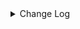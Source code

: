 <details><summary> Change Log </summary>

| Change | Commit | Version |
| --- | --- | --- |
|[Feature][Transform-V2] Support vector series sql function (#9765)|https://github.com/apache/seatunnel/commit/a40114cf7a|2.3.12|
|[Feature][Connectors-v2] Support auto-increment id for FakeSource (#9505)|https://github.com/apache/seatunnel/commit/3a16b4a4b5|2.3.12|
|[Feature][Checkpoint] Add check script for source/sink state class serialVersionUID missing (#9118)|https://github.com/apache/seatunnel/commit/4f5adeb1c7|2.3.11|
|[improve] fake source options (#8950)|https://github.com/apache/seatunnel/commit/f8c47fb5f4|2.3.10|
|[Improve] restruct connector common options (#8634)|https://github.com/apache/seatunnel/commit/f3499a6eeb|2.3.10|
|[Feature][API] Support timestamp with timezone offset (#8367)|https://github.com/apache/seatunnel/commit/e18bfeabd2|2.3.9|
|[Improve][dist]add shade check rule (#8136)|https://github.com/apache/seatunnel/commit/51ef800016|2.3.9|
|[Improve][API] Unified tables_configs and table_list (#8100)|https://github.com/apache/seatunnel/commit/84c0b8d660|2.3.9|
|[Feature][Core] Rename `result_table_name`/`source_table_name` to `plugin_input/plugin_output` (#8072)|https://github.com/apache/seatunnel/commit/c7bbd322db|2.3.9|
|[Improve][Fake] Improve memory usage when split size is large (#7821)|https://github.com/apache/seatunnel/commit/2d41b024c7|2.3.9|
|[Improve][Connector-V2] Time supports default value (#7639)|https://github.com/apache/seatunnel/commit/33978689f5|2.3.8|
|[Improve][Connector-V2] Fake supports column configuration (#7503)|https://github.com/apache/seatunnel/commit/39162a4e0b|2.3.8|
|[Feature][Core] Add event notify for all connector (#7501)|https://github.com/apache/seatunnel/commit/d71337b0e9|2.3.8|
|[Improve][Connector-V2] update vectorType (#7446)|https://github.com/apache/seatunnel/commit/1bba72385b|2.3.8|
|[Feature][Connector-V2] Fake Source support produce vector data (#7401)|https://github.com/apache/seatunnel/commit/6937d10ac3|2.3.8|
|[Feature][Kafka] Support multi-table source read  (#5992)|https://github.com/apache/seatunnel/commit/60104602d1|2.3.6|
|[Feature][Doris] Add Doris type converter (#6354)|https://github.com/apache/seatunnel/commit/5189991843|2.3.6|
|[Feature][Core] Support event listener for job (#6419)|https://github.com/apache/seatunnel/commit/831d0022eb|2.3.5|
|[Fix][FakeSource] fix random from template not include the latest value issue (#6438)|https://github.com/apache/seatunnel/commit/6ec16ac46f|2.3.5|
|[Improve][Catalog] Use default tablepath when can not get the tablepath from source config (#6276)|https://github.com/apache/seatunnel/commit/f8158bb805|2.3.4|
|[Improve][Connector-V2] Replace CommonErrorCodeDeprecated.JSON_OPERATION_FAILED (#5978)|https://github.com/apache/seatunnel/commit/456cd17714|2.3.4|
|FakeSource support generate different CatalogTable for MultipleTable (#5766)|https://github.com/apache/seatunnel/commit/a8b93805ea|2.3.4|
|[Improve][Common] Introduce new error define rule (#5793)|https://github.com/apache/seatunnel/commit/9d1b2582b2|2.3.4|
|[Improve] Add default implement for `SeaTunnelSource::getProducedType` (#5670)|https://github.com/apache/seatunnel/commit/a04add6991|2.3.4|
|Support config tableIdentifier for schema (#5628)|https://github.com/apache/seatunnel/commit/652921fb75|2.3.4|
|[Feature] Add `table-names` from FakeSource/Assert to produce/assert multi-table (#5604)|https://github.com/apache/seatunnel/commit/2c67cd8f3e|2.3.4|
|Support config column/primaryKey/constraintKey in schema (#5564)|https://github.com/apache/seatunnel/commit/eac76b4e50|2.3.4|
|[Improve][CheckStyle] Remove useless &#x27;SuppressWarnings&#x27; annotation of checkstyle. (#5260)|https://github.com/apache/seatunnel/commit/51c0d709ba|2.3.4|
|[improve][zeta] fix zeta bugs|https://github.com/apache/seatunnel/commit/3a82e8b39f|2.3.1|
|[chore] Code format with spotless plugin.|https://github.com/apache/seatunnel/commit/291214ad6f|2.3.1|
|Merge branch &#x27;dev&#x27; into merge/cdc|https://github.com/apache/seatunnel/commit/4324ee1912|2.3.1|
|[Improve][Project] Code format with spotless plugin.|https://github.com/apache/seatunnel/commit/423b583038|2.3.1|
|[improve][api] Refactoring schema parse (#4157)|https://github.com/apache/seatunnel/commit/b2f573a13e|2.3.1|
|[Improve][build] Give the maven module a human readable name (#4114)|https://github.com/apache/seatunnel/commit/d7cd601051|2.3.1|
|[Improve][Project] Code format with spotless plugin. (#4101)|https://github.com/apache/seatunnel/commit/a2ab166561|2.3.1|
|[Improve][Connector-fake] Optimizing Data Generation Strategies refer to #4004 (#4061)|https://github.com/apache/seatunnel/commit/c7c596a6dc|2.3.1|
|[Improve][Connector-V2][Fake] Improve fake connector (#3932)|https://github.com/apache/seatunnel/commit/31f12431d9|2.3.1|
|[Feature][Connector-v2][StarRocks] Support write cdc changelog event(INSERT/UPDATE/DELETE) (#3865)|https://github.com/apache/seatunnel/commit/8e3d158c03|2.3.1|
|[Feature][Connector] add get source method to all source connector (#3846)|https://github.com/apache/seatunnel/commit/417178fb84|2.3.1|
|[Feature][API &amp; Connector &amp; Doc] add parallelism and column projection interface (#3829)|https://github.com/apache/seatunnel/commit/b9164b8ba1|2.3.1|
|[Hotfix][OptionRule] Fix option rule about all connectors (#3592)|https://github.com/apache/seatunnel/commit/226dc6a119|2.3.0|
|[Improve][Connector-V2][Fake] Unified exception for fake source connector (#3520)|https://github.com/apache/seatunnel/commit/f371ad5825|2.3.0|
|[Connector-V2] [Fake] Add Fake TableSourceFactory (#3345)|https://github.com/apache/seatunnel/commit/74b61c33a0|2.3.0|
|[Connector-V2] [ElasticSearch] Add ElasticSearch Source/Sink Factory (#3325)|https://github.com/apache/seatunnel/commit/38254e3f26|2.3.0|
|[Improve] [Engine] Improve Engine performance. (#3216)|https://github.com/apache/seatunnel/commit/7393c47327|2.3.0|
|[hotfix][connector][fake] fix FakeSourceSplitEnumerator assigning duplicate splits when restoring (#3112)|https://github.com/apache/seatunnel/commit/98b1feda85|2.3.0-beta|
|[improve][connector][fake] supports setting the number of split rows and reading interval (#3098)|https://github.com/apache/seatunnel/commit/efabe6af7f|2.3.0-beta|
|[feature][connector][fake] Support mutil splits for fake source connector (#2974)|https://github.com/apache/seatunnel/commit/c28c44b7c9|2.3.0-beta|
|[E2E][ST-Engine] Add test data consistency in 3 node cluster and fix bug (#3038)|https://github.com/apache/seatunnel/commit/97400a6f13|2.3.0-beta|
|[Improve][all] change Log to @Slf4j (#3001)|https://github.com/apache/seatunnel/commit/6016100f12|2.3.0-beta|
|[Improve][Connector-V2] Improve fake source connector (#2944)|https://github.com/apache/seatunnel/commit/044f62ef32|2.3.0-beta|
|[Improve][Connector-v2-Fake]Supports direct definition of data values(row) (#2839)|https://github.com/apache/seatunnel/commit/b7d9dde6c8|2.3.0-beta|
|[Connector-V2] [ElasticSearch] Fix ElasticSearch Connector V2 Bug (#2817)|https://github.com/apache/seatunnel/commit/2fcbbf464a|2.2.0-beta|
|[DEV][Api] Replace SeaTunnelContext with JobContext and remove singleton pattern (#2706)|https://github.com/apache/seatunnel/commit/cbf82f755c|2.2.0-beta|
|[Bug] [connector-fake] Fake date calculation error(#2573)|https://github.com/apache/seatunnel/commit/9ea01298f1|2.2.0-beta|
|[Bug][ConsoleSinkV2]fix fieldToString StackOverflow and add Unit-Test (#2545)|https://github.com/apache/seatunnel/commit/6f87094569|2.2.0-beta|
|[chore][connector-common] Rename SeatunnelSchema to SeaTunnelSchema (#2538)|https://github.com/apache/seatunnel/commit/7dc2a27388|2.2.0-beta|
|[Imporve][Fake-Connector-V2]support user-defined-schmea and random data for fake-table  (#2406)|https://github.com/apache/seatunnel/commit/a5447528c3|2.2.0-beta|
|[api-draft][Optimize] Optimize module name (#2062)|https://github.com/apache/seatunnel/commit/f79e3112b1|2.2.0-beta|

</details>

